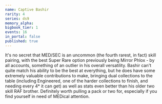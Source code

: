 ```yaml
---
name: Captive Bashir
rarity: 4
series: ds9
memory_alpha:
bigbook_tier: 1
events: 16
in_portal: false
published: true
---
```


It's no secret that MED/SEC is an uncommon (the fourth rarest, in fact) skill pairing, with the best Super Rare option previously being Mirror Phlox - by all accounts, something of an outlier in his overall versatility. Bashir can't quite match his ability to be the best at everything, but he does have some extremely valuable contributions to make, bringing dual collections to the table (including Engineered, one of the harder collections to finish, and needing every 4* it can get) as well as stats even better than his older two skill RAF brother. Definitely worth pulling a pack or two for, especially if you find yourself in need of MEDical attention.
